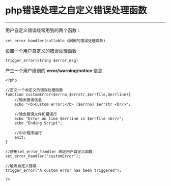 # php错误处理之自定义错误处理函数
----

用户自定义错误经常用到的两个函数：

`set_error_handler(callable $回调的错误处理函数)`

设置一个用户自定义的错误处理函数

`trigger_error(string $error_msg)`

产生一个用户级别的 **error/warning/notice** 信息

```
<?php

//定义一个自定义的错误处理函数
function customError($errno,$errstr,$errfile,$errline){
    //输出错误信息
    echo "<b>Custom error:</b> [$errno] $errstr <br/>";

    //输出错误文件和错误行
    echo "Error on line $errline in $errfile <br/>";
    echo "Ending Script";

    //中止程序运行
    exit;
}

//使用set_error_handler 绑定用户自定义函数
set_error_handler("customError");

//触发自定义错误
trigger_error("A custom error has been triggered");

?>
```